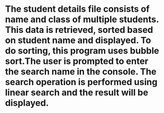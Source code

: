 # The student details file consists of name and class of multiple students. This data is retrieved, sorted based on student name and displayed. To do sorting, this program uses bubble sort.The user is prompted to enter the search name in the console. The search operation is performed using linear search and the result will be displayed.
